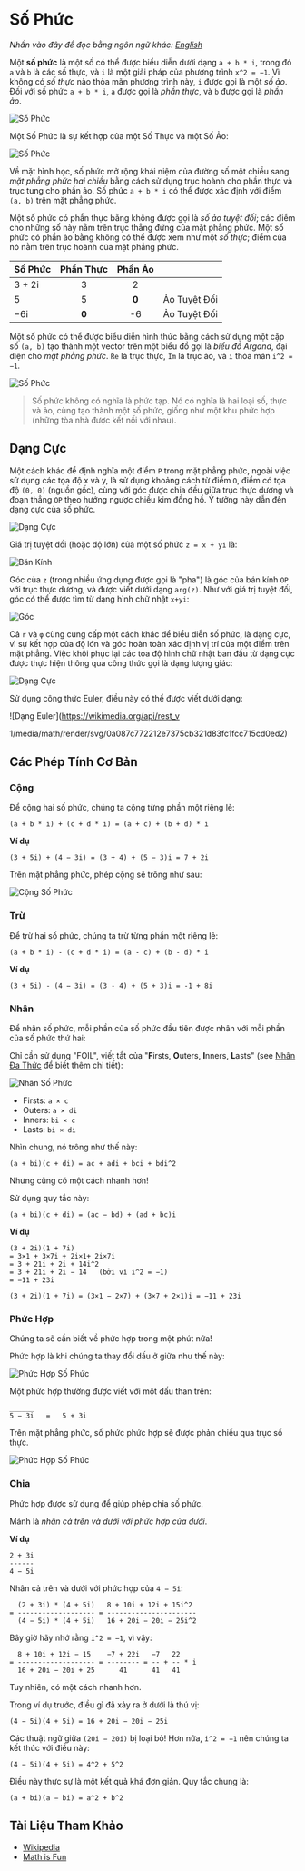 # Số Phức

_Nhấn vào đây để đọc bằng ngôn ngữ khác:_
[_English_](README.en-EN.md)

Một **số phức** là một số có thể được biểu diễn dưới dạng `a + b * i`, trong đó `a` và `b` là các số thực, và `i` là một giải pháp của phương trình `x^2 = −1`. Vì không có _số thực_ nào thỏa mãn phương trình này, `i` được gọi là một _số ảo_. Đối với số phức `a + b * i`, `a` được gọi là _phần thực_, và `b` được gọi là _phần ảo_.

![Số Phức](https://www.mathsisfun.com/numbers/images/complex-example.svg)

Một Số Phức là sự kết hợp của một Số Thực và một Số Ảo:

![Số Phức](https://www.mathsisfun.com/numbers/images/complex-number.svg)

Về mặt hình học, số phức mở rộng khái niệm của đường số một chiều sang _mặt phẳng phức hai chiều_ bằng cách sử dụng trục hoành cho phần thực và trục tung cho phần ảo. Số phức `a + b * i` có thể được xác định với điểm `(a, b)` trên mặt phẳng phức.

Một số phức có phần thực bằng không được gọi là _số ảo tuyệt đối_; các điểm cho những số này nằm trên trục thẳng đứng của mặt phẳng phức. Một số phức có phần ảo bằng không có thể được xem như một _số thực_; điểm của nó nằm trên trục hoành của mặt phẳng phức.

| Số Phức | Phần Thực | Phần Ảo |              |
| :------ | :-------: | :-----: | ------------ |
| 3 + 2i  |     3     |    2    |              |
| 5       |     5     |  **0**  | Ảo Tuyệt Đối |
| −6i     |   **0**   |   -6    | Ảo Tuyệt Đối |

Một số phức có thể được biểu diễn hình thức bằng cách sử dụng một cặp số `(a, b)` tạo thành một vector trên một biểu đồ gọi là _biểu đồ Argand_, đại diện cho _mặt phẳng phức_. `Re` là trục thực, `Im` là trục ảo, và `i` thỏa mãn `i^2 = −1`.

![Số Phức](https://upload.wikimedia.org/wikipedia/commons/a/af/Complex_number_illustration.svg)

> Số phức không có nghĩa là phức tạp. Nó có nghĩa là hai loại số, thực và ảo,
> cùng tạo thành một số phức, giống như một khu phức hợp (những tòa nhà
> được kết nối với nhau).

## Dạng Cực

Một cách khác để định nghĩa một điểm `P` trong mặt phẳng phức, ngoài việc sử dụng
các tọa độ x và y, là sử dụng khoảng cách từ điểm `O`, điểm
có tọa độ `(0, 0)` (nguồn gốc), cùng với góc được chia đều
giữa trục thực dương và đoạn thẳng `OP` theo hướng ngược chiều kim đồng hồ. Ý tưởng này dẫn đến dạng cực của số phức.

![Dạng Cực](https://upload.wikimedia.org/wikipedia/commons/7/7a/Complex_number_illustration_modarg.svg)

Giá trị tuyệt đối (hoặc độ lớn) của một số phức `z = x + yi` là:

![Bán Kính](https://wikimedia.org/api/rest_v1/media/math/render/svg/b59629c801aa0ddcdf17ee489e028fb9f8d4ea75)

Góc của `z` (trong nhiều ứng dụng được gọi là "pha") là góc
của bán kính `OP` với trục thực dương, và được viết dưới dạng `arg(z)`. Như
với giá trị tuyệt đối, góc có thể được tìm từ dạng hình chữ nhật `x+yi`:

![Góc](https://wikimedia.org/api/rest_v1/media/math/render/svg/7cbbdd9bb1dd5df86dd2b820b20f82995023e566)

Cả `r` và `φ` cùng cung cấp một cách khác để biểu diễn số phức, là
dạng cực, vì sự kết hợp của độ lớn và góc hoàn toàn xác định vị trí
của một điểm trên mặt phẳng. Việc khôi phục lại các tọa độ hình chữ nhật ban đầu từ dạng cực được thực hiện thông qua công thức gọi là dạng lượng giác:

![Dạng Cực](https://wikimedia.org/api/rest_v1/media/math/render/svg/b03de1e1b7b049880b5e4870b68a57bc180ff6ce)

Sử dụng công thức Euler, điều này có thể được viết dưới dạng:

![Dạng Euler](https://wikimedia.org/api/rest_v

1/media/math/render/svg/0a087c772212e7375cb321d83fc1fcc715cd0ed2)

## Các Phép Tính Cơ Bản

### Cộng

Để cộng hai số phức, chúng ta cộng từng phần một riêng lẻ:

```text
(a + b * i) + (c + d * i) = (a + c) + (b + d) * i
```

**Ví dụ**

```text
(3 + 5i) + (4 − 3i) = (3 + 4) + (5 − 3)i = 7 + 2i
```

Trên mặt phẳng phức, phép cộng sẽ trông như sau:

![Cộng Số Phức](https://www.mathsisfun.com/algebra/images/complex-plane-vector-add.svg)

### Trừ

Để trừ hai số phức, chúng ta trừ từng phần một riêng lẻ:

```text
(a + b * i) - (c + d * i) = (a - c) + (b - d) * i
```

**Ví dụ**

```text
(3 + 5i) - (4 − 3i) = (3 - 4) + (5 + 3)i = -1 + 8i
```

### Nhân

Để nhân số phức, mỗi phần của số phức đầu tiên được nhân
với mỗi phần của số phức thứ hai:

Chỉ cần sử dụng "FOIL", viết tắt của "**F**irsts, **O**uters, **I**nners, **L**asts"
(see [Nhân Đa Thức](https://www.mathsisfun.com/algebra/polynomials-multiplying.html) để
biết thêm chi tiết):

![Nhân Số Phức](https://www.mathsisfun.com/algebra/images/foil-complex.svg)

- Firsts: `a × c`
- Outers: `a × di`
- Inners: `bi × c`
- Lasts: `bi × di`

Nhìn chung, nó trông như thế này:

```text
(a + bi)(c + di) = ac + adi + bci + bdi^2
```

Nhưng cũng có một cách nhanh hơn!

Sử dụng quy tắc này:

```text
(a + bi)(c + di) = (ac − bd) + (ad + bc)i
```

**Ví dụ**

```text
(3 + 2i)(1 + 7i)
= 3×1 + 3×7i + 2i×1+ 2i×7i
= 3 + 21i + 2i + 14i^2
= 3 + 21i + 2i − 14   (bởi vì i^2 = −1)
= −11 + 23i
```

```text
(3 + 2i)(1 + 7i) = (3×1 − 2×7) + (3×7 + 2×1)i = −11 + 23i
```

### Phức Hợp

Chúng ta sẽ cần biết về phức hợp trong một phút nữa!

Phức hợp là khi chúng ta thay đổi dấu ở giữa như thế này:

![Phức Hợp Số Phức](https://www.mathsisfun.com/numbers/images/complex-conjugate.svg)

Một phức hợp thường được viết với một dấu than trên:

```text
______
5 − 3i   =   5 + 3i
```

Trên mặt phẳng phức, số phức phức hợp sẽ được phản chiếu qua trục số thực.

![Phức Hợp Số Phức](https://upload.wikimedia.org/wikipedia/commons/6/69/Complex_conjugate_picture.svg)

### Chia

Phức hợp được sử dụng để giúp phép chia số phức.

Mánh là _nhân cả trên và dưới với phức hợp của dưới_.

**Ví dụ**

```text
2 + 3i
------
4 − 5i
```

Nhân cả trên và dưới với phức hợp của `4 − 5i`:

```text
  (2 + 3i) * (4 + 5i)   8 + 10i + 12i + 15i^2
= ------------------- = ----------------------
  (4 − 5i) * (4 + 5i)   16 + 20i − 20i − 25i^2
```

Bây giờ hãy nhớ rằng `i^2 = −1`, vì vậy:

```text
  8 + 10i + 12i − 15    −7 + 22i   −7   22
= ------------------- = -------- = -- + -- * i
  16 + 20i − 20i + 25      41      41   41

```

Tuy nhiên, có một cách nhanh hơn.

Trong ví dụ trước, điều gì đã xảy ra ở dưới là thú vị:

```text
(4 − 5i)(4 + 5i) = 16 + 20i − 20i − 25i
```

Các thuật ngữ giữa `(20i − 20i)` bị loại bỏ! Hơn nữa, `i^2 = −1` nên chúng ta kết thúc với điều này:

```text
(4 − 5i)(4 + 5i) = 4^2 + 5^2
```

Điều này thực sự là một kết quả khá đơn giản. Quy tắc chung là:

```text
(a + bi)(a − bi) = a^2 + b^2
```

## Tài Liệu Tham Khảo

- [Wikipedia](https://en.wikipedia.org/wiki/Complex_number)
- [Math is Fun](https://www.mathsisfun.com/numbers/complex-numbers.html)
